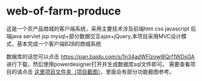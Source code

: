 # web-of-farm-produce
这是一个农产品商城的客户端系统，采用主要技术涉及前端htm css javascript 后端java servlet jsp  mysql+部分数据交互ajax+jQuery,本项目采用MVC设计模式，基本完成一个客户端B2B的商城系统

数据库的话您可以点击 https://pan.baidu.com/s/1n34adWFlzowl8Qrf1WDsGA 进行下载，然后使用powerdesigner打开并生成数据库sql文件即可。
需要查看项目的请点击 <a href="https://github.com/LCTcode/web-of-farm-produce/tree/master/github%E5%9B%BE%E7%89%87">这里项目文件夹（项目截图）</a>，里面会有部分功能截图参考。
